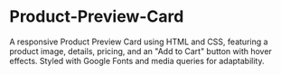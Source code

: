 # Product-Preview-Card
A responsive Product Preview Card using HTML and CSS, featuring a product image, details, pricing, and an "Add to Cart" button with hover effects. Styled with Google Fonts and media queries for adaptability.
